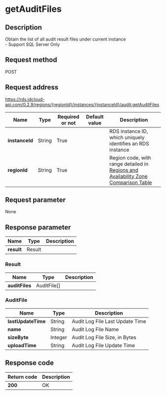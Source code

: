 # getAuditFiles


## Description
Obtain the list of all audit result files under current instance<br>- Support SQL Server Only

## Request method
POST

## Request address
https://rds.jdcloud-api.com/0.2.9/regions/{regionId}/instances/{instanceId}/audit:getAuditFiles

|Name|Type|Required or not|Default value|Description|
|---|---|---|---|---|
|**instanceId**|String|True| |RDS instance ID, which uniquely identifies an RDS instance|
|**regionId**|String|True| |Region code, with range detailed in [Regions and Availability Zone Comparison Table](../Enum-Definitions/Regions-AZ.md)|

## Request parameter
None


## Response parameter
|Name|Type|Description|
|---|---|---|
|**result**|Result| |


### Result
|Name|Type|Description|
|---|---|---|
|**auditFiles**|AuditFile[]| |
### AuditFile
|Name|Type|Description|
|---|---|---|
|**lastUpdateTime**|String|Audit Log File Last Update Time|
|**name**|String|Audit Log File Name|
|**sizeByte**|Integer|Audit Log File Size, in Bytes|
|**uploadTime**|String|Audit Log File Update Time|

## Response code
|Return code|Description|
|---|---|
|**200**|OK|

